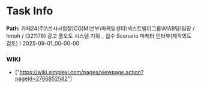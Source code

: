 # Task Info

**Path:** 카페24(주)\본사사업장\[CG]MI본부\마케팅센터\넥스트빌더그룹\MAB팀\팀장 / hmoh / [321176] 광고 풀오토 시스템 기획 _ 접수 Scenario 마케터 인터뷰(제작의도 검토) / 2025-09-01_00-00-00

### WIKI
- ["https://wiki.simplexi.com/pages/viewpage.action?pageId=2766852582"]

